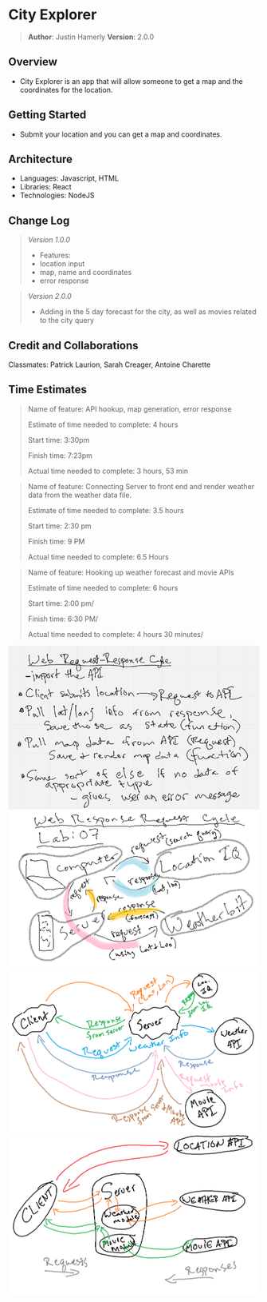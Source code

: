 # City Explorer

>**Author**: Justin Hamerly
>**Version**: 2.0.0

## Overview

- City Explorer is an app that will allow someone to get a map and the coordinates for the location.

## Getting Started

- Submit your location and you can get a map and coordinates.

## Architecture

- Languages: Javascript, HTML
- Libraries: React
- Technologies: NodeJS

## Change Log

> *Version 1.0.0*
>
>- Features:
>- location input
>- map, name and coordinates
>- error response

>*Version 2.0.0*
>
>- Adding in the 5 day forecast for the city, as well as movies related to the city query

## Credit and Collaborations

Classmates: Patrick Laurion, Sarah Creager, Antoine Charette

## Time Estimates

>Name of feature: API hookup, map generation, error response
>
>Estimate of time needed to complete: 4 hours
>
>Start time: 3:30pm
>
>Finish time: 7:23pm
>
>Actual time needed to complete: 3 hours, 53 min

>Name of feature: Connecting Server to front end and render weather data from the weather data file.
>
>Estimate of time needed to complete: 3.5 hours
>
>Start time: 2:30 pm
>
>Finish time: 9 PM
>
>Actual time needed to complete: 6.5 Hours

>Name of feature: Hooking up weather forecast and movie APIs
>
>Estimate of time needed to complete: 6 hours
>
>Start time: 2:00 pm/
>
>Finish time: 6:30 PM/
>
>Actual time needed to complete: 4 hours 30 minutes/

![WRRC lab 06](./img/Lab06WRRC.PNG)
![WRRC lab 07](./img/lab07WRRC.png)
![WRRC lab 08](./img/lab08WRRC.png)
![WRRC lab 09](./img/lab09WRRC.png)
